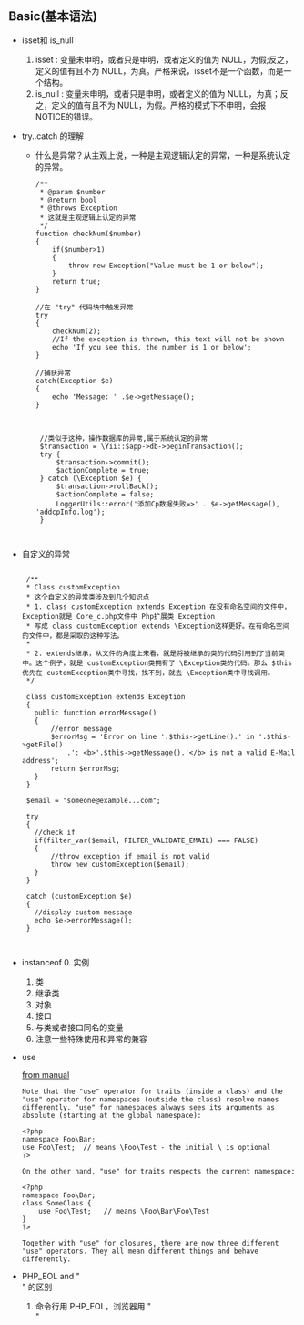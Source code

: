 ## Basic(基本语法)

* isset和 is_null
   1. isset : 变量未申明，或者只是申明，或者定义的值为 NULL，为假;反之，定义的值有且不为 NULL，为真。严格来说，isset不是一个函数，而是一个结构。
   2. is_null : 变量未申明，或者只是申明，或者定义的值为 NULL，为真；反之，定义的值有且不为 NULL，为假。严格的模式下不申明，会报 NOTICE的错误。
   

* try..catch 的理解
   * 什么是异常？从主观上说，一种是主观逻辑认定的异常，一种是系统认定的异常。
      ```   
      /**
       * @param $number
       * @return bool
       * @throws Exception
       * 这就是主观逻辑上认定的异常
       */
      function checkNum($number)
      {
          if($number>1)
          {
              throw new Exception("Value must be 1 or below");
          }
          return true;
      }
      
      //在 "try" 代码块中触发异常
      try
      {
          checkNum(2);
          //If the exception is thrown, this text will not be shown
          echo 'If you see this, the number is 1 or below';
      }
  
      //捕获异常
      catch(Exception $e)
      {
          echo 'Message: ' .$e->getMessage();
      }
      
      
              
       //类似于这种，操作数据库的异常,属于系统认定的异常
       $transaction = \Yii::$app->db->beginTransaction();
       try {
           $transaction->commit();
           $actionComplete = true;
       } catch (\Exception $e) {
           $transaction->rollBack();
           $actionComplete = false;
           LoggerUtils::error('添加Cp数据失败=>' . $e->getMessage(), 'addcpInfo.log');
       } 

        
      ```
      
* 自定义的异常
   ```     
  
    /**
    * Class customException
    * 这个自定义的异常类涉及到几个知识点
    * 1. class customException extends Exception 在没有命名空间的文件中，Exception就是 Core_c.php文件中 Php扩展类 Exception
    * 写成 class customException extends \Exception这样更好。在有命名空间的文件中，都是采取的这种写法。
    *
    * 2. extends继承，从文件的角度上来看，就是将被继承的类的代码引用到了当前类中。这个例子，就是 customException类拥有了 \Exception类的代码。那么 $this优先在 customException类中寻找，找不到，就去 \Exception类中寻找调用。
    */
    
    class customException extends Exception
    {
      public function errorMessage()
      {
          //error message
          $errorMsg = 'Error on line '.$this->getLine().' in '.$this->getFile()
              .': <b>'.$this->getMessage().'</b> is not a valid E-Mail address';
          return $errorMsg;
      }
    }
    
    $email = "someone@example...com";
    
    try
    {
      //check if
      if(filter_var($email, FILTER_VALIDATE_EMAIL) === FALSE)
      {
          //throw exception if email is not valid
          throw new customException($email);
      }
    }
    
    catch (customException $e)
    {
      //display custom message
      echo $e->errorMessage();
    }



   ```
   

* instanceof
   0. 实例
   1. 类
   2. 继承类
   3. 对象
   4. 接口
   5. 与类或者接口同名的变量
   6. 注意一些特殊使用和异常的兼容
   
   
* use

   [from manual](http://php.net/manual/zh/language.oop5.traits.php)
   ```     
   Note that the "use" operator for traits (inside a class) and the "use" operator for namespaces (outside the class) resolve names differently. "use" for namespaces always sees its arguments as absolute (starting at the global namespace):
   
   <?php
   namespace Foo\Bar;
   use Foo\Test;  // means \Foo\Test - the initial \ is optional
   ?>
   
   On the other hand, "use" for traits respects the current namespace:
   
   <?php
   namespace Foo\Bar;
   class SomeClass {
       use Foo\Test;   // means \Foo\Bar\Foo\Test
   }
   ?>
   
   Together with "use" for closures, there are now three different "use" operators. They all mean different things and behave differently.
   
   ```
   
   
 * PHP_EOL and "</br>" 的区别
    1. 命令行用 PHP_EOL，浏览器用 "</br>"
    
 